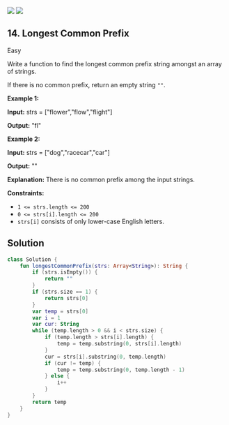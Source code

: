 [![](https://img.shields.io/github/stars/javadev/LeetCode-in-Kotlin?label=Stars&style=flat-square)](https://github.com/javadev/LeetCode-in-Kotlin)
[![](https://img.shields.io/github/forks/javadev/LeetCode-in-Kotlin?label=Fork%20me%20on%20GitHub%20&style=flat-square)](https://github.com/javadev/LeetCode-in-Kotlin/fork)

## 14\. Longest Common Prefix

Easy

Write a function to find the longest common prefix string amongst an array of strings.

If there is no common prefix, return an empty string `""`.

**Example 1:**

**Input:** strs = ["flower","flow","flight"]

**Output:** "fl" 

**Example 2:**

**Input:** strs = ["dog","racecar","car"]

**Output:** ""

**Explanation:** There is no common prefix among the input strings. 

**Constraints:**

*   `1 <= strs.length <= 200`
*   `0 <= strs[i].length <= 200`
*   `strs[i]` consists of only lower-case English letters.

## Solution

```kotlin
class Solution {
    fun longestCommonPrefix(strs: Array<String>): String {
        if (strs.isEmpty()) {
            return ""
        }
        if (strs.size == 1) {
            return strs[0]
        }
        var temp = strs[0]
        var i = 1
        var cur: String
        while (temp.length > 0 && i < strs.size) {
            if (temp.length > strs[i].length) {
                temp = temp.substring(0, strs[i].length)
            }
            cur = strs[i].substring(0, temp.length)
            if (cur != temp) {
                temp = temp.substring(0, temp.length - 1)
            } else {
                i++
            }
        }
        return temp
    }
}
```
